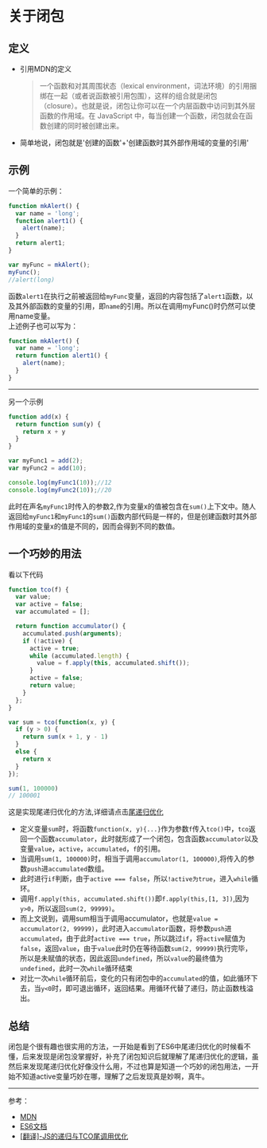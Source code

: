 # 关于闭包

## 定义
- 引用MDN的定义
  >一个函数和对其周围状态（lexical environment，词法环境）的引用捆绑在一起（或者说函数被引用包围），这样的组合就是闭包（closure）。也就是说，闭包让你可以在一个内层函数中访问到其外层函数的作用域。在 JavaScript 中，每当创建一个函数，闭包就会在函数创建的同时被创建出来。
- 简单地说，闭包就是'创建的函数'+'创建函数时其外部作用域的变量的引用'

## 示例
一个简单的示例：
```javascript
function mkAlert() {
  var name = 'long';
  function alert1() {
    alert(name);
  }
  return alert1;
}

var myFunc = mkAlert();
myFunc();
//alert(long)
```
函数`alert1`在执行之前被返回给`myFunc`变量，返回的内容包括了`alert1`函数，以及其外部函数的变量的引用，即`name`的引用。所以在调用myFunc()时仍然可以使用name变量。  
上述例子也可以写为：  
```javascript
function mkAlert() {
  var name = 'long';
  return function alert1() {
    alert(name);
  }
}
```
---
另一个示例
```javascript
function add(x) {
  return function sum(y) {
    return x + y
  }
}

var myFunc1 = add(2);
var myFunc2 = add(10);

console.log(myFunc1(10));//12
console.log(myFunc2(10));//20

```
此时在声名`myFunc1`时传入的参数2,作为变量x的值被包含在`sum()`上下文中。随人返回给`myFunc1`和`myFunc1`的`sum()`函数内部代码是一样的，但是创建函数时其外部作用域的变量x的值是不同的，因而会得到不同的数值。

## 一个巧妙的用法
看以下代码
```javascript
function tco(f) {
  var value;
  var active = false;
  var accumulated = [];

  return function accumulator() {
    accumulated.push(arguments);
    if (!active) {
      active = true;
      while (accumulated.length) {
        value = f.apply(this, accumulated.shift());
      }
      active = false;
      return value;
    }
  };
}

var sum = tco(function(x, y) {
  if (y > 0) {
    return sum(x + 1, y - 1)
  }
  else {
    return x
  }
});

sum(1, 100000)
// 100001
```
这是实现尾递归优化的方法,详细请点击[尾递归优化](/guide/BLOG/TailRecursion.md)  

- 定义变量`sum`时，将函数`function(x, y){...}`作为参数`f`传入`tco()`中，`tco`返回一个函数`accumulator`，此时就形成了一个闭包，包含函数`accumulator`以及变量`value`，`active`，`accumulated`，`f`的引用。
- 当调用`sum(1, 100000)`时，相当于调用`accumulator(1, 100000)`,将传入的参数`push`进`accumulated`数组。
- 此时进行`if`判断，由于`active === false`，所以`!active为true`，进入`while`循环。
- 调用`f.apply(this, accumulated.shift())`即`f.apply(this,[1, 3])`,因为`y>0`，所以返回`sum(2, 99999)`。
- 而上文说到，调用sum相当于调用accumulator，也就是`value = accumulator(2, 99999)`，此时进入`accumulator`函数，将参数`push`进`accumulated`，由于此时`active === true`，所以跳过`if`，将`active`赋值为`false`，返回`value`，由于`value`此时仍在等待函数`sum(2, 99999)`执行完毕，所以是未赋值的状态，因此返回`undefined`，所以`value`的最终值为`undefined`，此时一次`while`循环结束
- 对比一次`while`循环前后，变化的只有闭包中的`accumulated`的值，如此循环下去，当`y<0`时，即可退出循环，返回结果。用循环代替了递归，防止函数栈溢出。

## 总结
闭包是个很有趣也很实用的方法，一开始是看到了ES6中尾递归优化的时候看不懂，后来发现是闭包没掌握好，补充了闭包知识后就理解了尾递归优化的逻辑，虽然后来发现尾递归优化好像没什么用，不过也算是知道一个巧妙的闭包用法，一开始不知道active变量巧妙在哪，理解了之后发现真是妙啊，真牛。

---

参考：
- [MDN](https://developer.mozilla.org/zh-CN/docs/Web/JavaScript/Closures) 
- [ES6文档](http://caibaojian.com/es6/function.html)
- [[翻译]-JS的递归与TCO尾调用优化](https://segmentfault.com/a/1190000004018047)